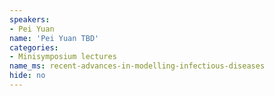 ```yaml
---
speakers:
- Pei Yuan
name: 'Pei Yuan TBD'
categories:
- Minisymposium lectures
name_ms: recent-advances-in-modelling-infectious-diseases
hide: no
---
```



